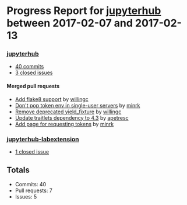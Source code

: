 # Progress Report for [jupyterhub](https://github.com/jupyterhub) between 2017-02-07 and 2017-02-13

### [jupyterhub](https://github.com/jupyterhub/jupyterhub)
-  [40 commits](https://github.com/jupyterhub/jupyterhub/compare/master@%7B1486454400%7D...master@%7B1486972800%7D)
-  [3 closed issues](https://github.com/jupyterhub/jupyterhub/issues?utf8=%E2%9C%93&q=is%3Aissue%20closed%3A2017-02-07..2017-02-13)

#### Merged pull requests
- [Add flake8 support](https://github.com/jupyterhub/jupyterhub/pull/978) by [willingc](https://github.com/willingc)
- [Don't pop token env in single-user servers](https://github.com/jupyterhub/jupyterhub/pull/976) by [minrk](https://github.com/minrk)
- [Remove deprecated yield_fixture](https://github.com/jupyterhub/jupyterhub/pull/975) by [willingc](https://github.com/willingc)
- [Update traitlets dependency to 4.3](https://github.com/jupyterhub/jupyterhub/pull/973) by [apetresc](https://github.com/apetresc)
- [Add page for requesting tokens](https://github.com/jupyterhub/jupyterhub/pull/971) by [minrk](https://github.com/minrk)

### [jupyterhub-labextension](https://github.com/jupyterhub/jupyterhub-labextension)
-  [1 closed issue](https://github.com/jupyterhub/jupyterhub-labextension/issues?utf8=%E2%9C%93&q=is%3Aissue%20closed%3A2017-02-07..2017-02-13)

## Totals
- Commits: 40
- Pull requests: 7
- Issues: 5
